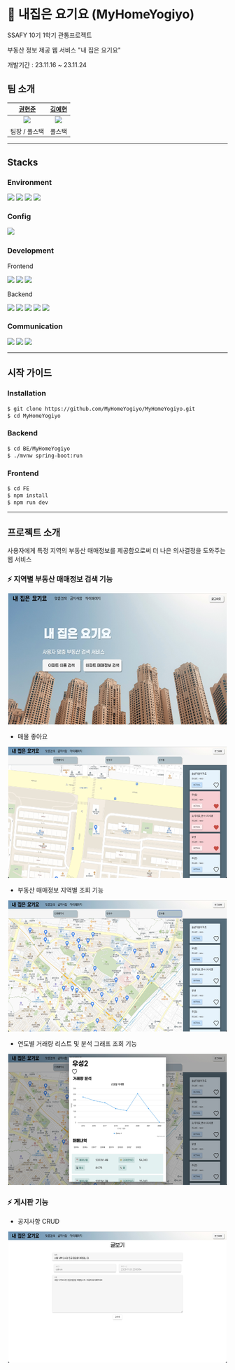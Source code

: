 # 🏡 내집은 요기요 (MyHomeYogiyo)

SSAFY 10기 1학기 관통프로젝트

부동산 정보 제공 웹 서비스 "내 집은 요기요"

개발기간 : 23.11.16 ~ 23.11.24



## 팀 소개

|                     [권현준](https://github.com/Kwonhyunjun)                     |                    [김예현](https://github.com/yeaaaaahhhhh)                     |
| :------------------------------------------------------------------------------: | :------------------------------------------------------------------------------: |
| <img width="160px" src="https://avatars.githubusercontent.com/u/119548924?v=4"/> | <img width="160px" src="https://avatars.githubusercontent.com/u/72369871?v=4" /> |
|                                  팀장 / 풀스택                                   |                                      풀스택                                      |

---

## Stacks

### Environment

<img src="https://img.shields.io/badge/Eclipse-2C2255?style=flat&logo=eclipseide&logoColor=white"/> <img src="https://img.shields.io/badge/VSCode-007ACC?style=flat&logo=visualstudiocode&logoColor=white"/> <img src="https://img.shields.io/badge/GitLab-FC6D26?style=flat&logo=gitlab&logoColor=white"/> <img src="https://img.shields.io/badge/Git-F05032?style=flat&logo=git&logoColor=white"/>

### Config

<img src="https://img.shields.io/badge/npm-CB3837?style=flat&logo=npm&logoColor=white"/>

### Development

Frontend

<img src="https://img.shields.io/badge/JavaScript-F7DF1E?style=flat&logo=javascript&logoColor=white"/> <img src="https://img.shields.io/badge/Vue.js-4FC08D?style=flat&logo=vuedotjs&logoColor=white"/> <img src="https://img.shields.io/badge/Vuetify-1867C0?style=flat&logo=vuetify&logoColor=white"/>

Backend

<img src="https://img.shields.io/badge/Java-007396?style=flat&logo=OpenJDK&logoColor=white"/> <img src="https://img.shields.io/badge/Spring-6DB33F?style=flat&logo=spring&logoColor=white"/> <img src="https://img.shields.io/badge/Swagger-85EA2D?style=flat&logo=swagger&logoColor=white"/> <img src="https://img.shields.io/badge/MySQL-4479A1?style=flat&logo=mysql&logoColor=white"/> <img src="https://img.shields.io/badge/MyBatis-000000?style=flat&logo=MyBatis&logoColor=white">

### Communication

<img src="https://img.shields.io/badge/Mattermost-0058CC?style=flat&logo=mattermost&logoColor=white"/> <img src="https://img.shields.io/badge/Notion-000000?style=flat&logo=Notion&logoColor=white"/> <img src="https://img.shields.io/badge/Draw.io-F08705?style=flat&logo=diagramsdotnet&logoColor=white"/>

---

## 시작 가이드

### Installation

```
$ git clone https://github.com/MyHomeYogiyo/MyHomeYogiyo.git
$ cd MyHomeYogiyo
```

### Backend

```
$ cd BE/MyHomeYogiyo
$ ./mvnw spring-boot:run
```

### Frontend

```
$ cd FE
$ npm install 
$ npm run dev
```

---

## 프로젝트 소개

사용자에게 특정 지역의 부동산 매매정보를 제공함으로써 더 나은 의사결정을 도와주는 웹 서비스

### ⚡ 지역별 부동산 매매정보 검색 기능
<div align="center">
    <img src="./docs/resources/Main.jpg" width="500px" height="300px" title=""/>
</div> 

+ 매물 좋아요

<div align="center">
    <img src="./docs/resources/feat_like.jpg" width="500px" height="300px" title=""/>
</div> 

+ 부동산 매매정보 지역별 조회 기능

<div align="center">
    <img src="./docs/resources/Search.jpg" width="500px" height="300px" title=""/>
</div> 

+ 연도별 거래량 리스트 및 분석 그래프 조회 기능

<div align="center">
    <img src="./docs/resources/SearchDetail.jpg" width="500px" height="300px" title=""/>
</div>

### ⚡ 게시판 기능

+ 공지사항 CRUD

<div align="center">
    <img src="./docs/resources/notice_board.jpg" width="500px" height="300px" title=""/>
</div> 

